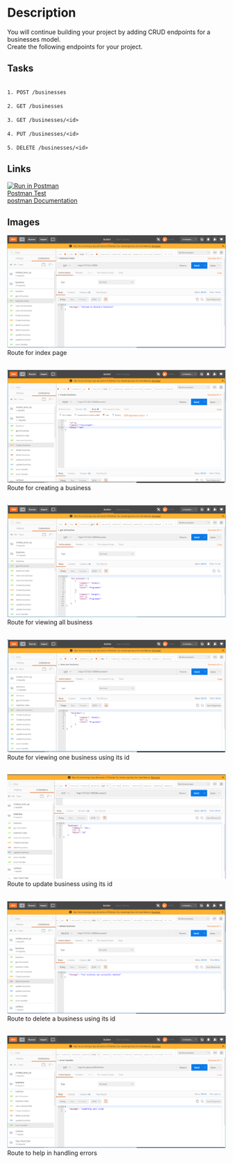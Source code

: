 # Description
You will continue building your project by adding CRUD endpoints for a businesses model.<br>
Create the following endpoints for your project.<br>


## Tasks

```

1. POST /businesses

2. GET /businesses

3. GET /businesses/<id>

4. PUT /businesses/<id>

5. DELETE /businesses/<id>

```

## Links

[![Run in Postman](https://run.pstmn.io/button.svg)](https://app.getpostman.com/run-collection/12424cb2ad067839ccab)<br>
[Postman Test](https://www.getpostman.com/collections/12424cb2ad067839ccab)<br>
[postman Documentation](https://documenter.getpostman.com/view/4679196/RzfarX2D)

## Images
![image](image/index.PNG)<br>
Route for index page<br><br>

![image](image/createbiz.PNG)<br>
Route for creating a business<br><br>

![image](image/allbiz.PNG)<br>
Route for viewing all business<br><br>

![image](image/onebiz.PNG)<br>
Route for viewing one business using its id<br><br>

![image](image/updatebiz.PNG)<br>
Route to update business using its id<br><br>

![image](image/deletebiz.PNG)<br>
Route to delete a business using its id<br><br>

![image](image/errorhandler.PNG)<br>
Route to help in handling errors<br><br>
